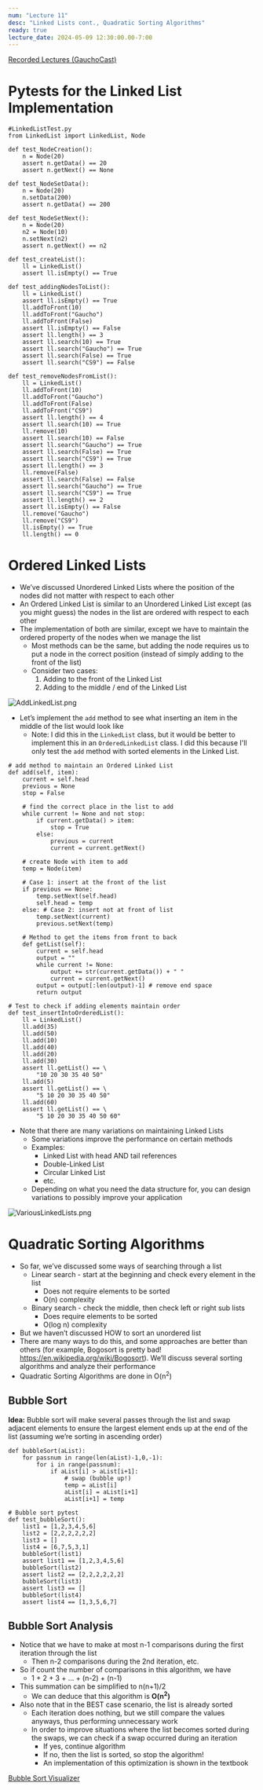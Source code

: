 ```yaml
---
num: "Lecture 11"
desc: "Linked Lists cont., Quadratic Sorting Algorithms"
ready: true
lecture_date: 2024-05-09 12:30:00.00-7:00
---
```


[Recorded Lectures (GauchoCast)](https://gauchocast.hosted.panopto.com/Panopto/Pages/Sessions/List.aspx?folderID=0a1305b2-d90d-4a41-885a-b14c01652083) 




# Pytests for the Linked List Implementation

```
#LinkedListTest.py
from LinkedList import LinkedList, Node

def test_NodeCreation():
	n = Node(20)
	assert n.getData() == 20
	assert n.getNext() == None

def test_NodeSetData():
	n = Node(20)
	n.setData(200)
	assert n.getData() == 200

def test_NodeSetNext():
	n = Node(20)
	n2 = Node(10)
	n.setNext(n2)
	assert n.getNext() == n2

def test_createList():
	ll = LinkedList()
	assert ll.isEmpty() == True

def test_addingNodesToList():
	ll = LinkedList()
	assert ll.isEmpty() == True
	ll.addToFront(10)
	ll.addToFront("Gaucho")
	ll.addToFront(False)
	assert ll.isEmpty() == False
	assert ll.length() == 3
	assert ll.search(10) == True
	assert ll.search("Gaucho") == True
	assert ll.search(False) == True
	assert ll.search("CS9") == False

def test_removeNodesFromList():
	ll = LinkedList()
	ll.addToFront(10)
	ll.addToFront("Gaucho")
	ll.addToFront(False)
	ll.addToFront("CS9")
	assert ll.length() == 4
	assert ll.search(10) == True
	ll.remove(10)
	assert ll.search(10) == False
	assert ll.search("Gaucho") == True
	assert ll.search(False) == True
	assert ll.search("CS9") == True
	assert ll.length() == 3
	ll.remove(False)
	assert ll.search(False) == False
	assert ll.search("Gaucho") == True
	assert ll.search("CS9") == True
	assert ll.length() == 2
	assert ll.isEmpty() == False
	ll.remove("Gaucho")
	ll.remove("CS9")
	ll.isEmpty() == True
	ll.length() == 0
```

# Ordered Linked Lists
* We’ve discussed Unordered Linked Lists where the position of the nodes did not matter with respect to each other
* An Ordered Linked List is similar to an Unordered Linked List except (as you might guess) the nodes in the list are ordered with respect to each other
* The implementation of both are similar, except we have to maintain the ordered property of the nodes when we manage the list
	* Most methods can be the same, but adding the node requires us to put a node in the correct position (instead of simply adding to the front of the list)
	* Consider two cases:
		1. Adding to the front of the Linked List
		2. Adding to the middle / end of the Linked List

![AddLinkedList.png](AddLinkedList.png)

* Let’s implement the `add` method to see what inserting an item in the middle of the list would look like
	* Note: I did this in the `LinkedList` class, but it would be better to implement this in an `OrderedLinkedList` class. I did this because I'll only test the `add` method with sorted elements in the Linked List.

```
# add method to maintain an Ordered Linked List
def add(self, item):
	current = self.head
	previous = None
	stop = False

	# find the correct place in the list to add
	while current != None and not stop:
		if current.getData() > item:
			stop = True
		else:
			previous = current
			current = current.getNext()

	# create Node with item to add
	temp = Node(item)

	# Case 1: insert at the front of the list
	if previous == None:
		temp.setNext(self.head)
		self.head = temp
	else: # Case 2: insert not at front of list
		temp.setNext(current)
		previous.setNext(temp)

	# Method to get the items from front to back
	def getList(self):
		current = self.head
		output = ""
		while current != None:
			output += str(current.getData()) + " "
			current = current.getNext()
		output = output[:len(output)-1] # remove end space
		return output
```
```
# Test to check if adding elements maintain order
def test_insertIntoOrderedList():
	ll = LinkedList()
	ll.add(35)
	ll.add(50)
	ll.add(10)
	ll.add(40)
	ll.add(20)
	ll.add(30)
	assert ll.getList() == \
		"10 20 30 35 40 50"
	ll.add(5)
	assert ll.getList() == \
		"5 10 20 30 35 40 50"
	ll.add(60)
	assert ll.getList() == \
		"5 10 20 30 35 40 50 60"
```

* Note that there are many variations on maintaining Linked Lists
	* Some variations improve the performance on certain methods
	* Examples:
		* Linked List with head AND tail references
		* Double-Linked List
		* Circular Linked List
		* etc.
	* Depending on what you need the data structure for, you can design variations to possibly improve your application

![VariousLinkedLists.png](VariousLinkedLists.png)

# Quadratic Sorting Algorithms

* So far, we’ve discussed some ways of searching through a list
	* Linear search - start at the beginning and check every element in the list
		* Does not require elements to be sorted
		* O(n) complexity
	* Binary search - check the middle, then check left or right sub lists
		* Does require elements to be sorted
		* O(log n) complexity
* But we haven’t discussed HOW to sort an unordered list
* There are many ways to do this, and some approaches are better than others (for example, Bogosort is pretty bad! <https://en.wikipedia.org/wiki/Bogosort>). We’ll discuss several sorting algorithms and analyze their performance
* Quadratic Sorting Algorithms are done in O(n<sup>2</sup>)

## Bubble Sort
<b>Idea:</b> Bubble sort will make several passes through the list and swap adjacent elements to ensure the largest element ends up at the end of the list (assuming we’re sorting in ascending order)

```
def bubbleSort(aList):
	for passnum in range(len(aList)-1,0,-1):
		for i in range(passnum):
			if aList[i] > aList[i+1]:
				# swap (bubble up!)
				temp = aList[i]
				aList[i] = aList[i+1]
				aList[i+1] = temp
```
```
# Bubble sort pytest
def test_bubbleSort():
	list1 = [1,2,3,4,5,6]
	list2 = [2,2,2,2,2,2]
	list3 = []
	list4 = [6,7,5,3,1]
	bubbleSort(list1)
	assert list1 == [1,2,3,4,5,6]
	bubbleSort(list2)
	assert list2 == [2,2,2,2,2,2]
	bubbleSort(list3)
	assert list3 == []
	bubbleSort(list4)
	assert list4 == [1,3,5,6,7]
```

## Bubble Sort Analysis

* Notice that we have to make at most n-1 comparisons during the first iteration through the list
	* Then n-2 comparisons during the 2nd iteration, etc.
* So if count the number of comparisons in this algorithm, we have
	* 1 + 2 + 3 + ... + (n-2) + (n-1)
* This summation can be simplified to n(n+1)/2
	* We can deduce that this algorithm is **O(n<sup>2</sup>)**
* Also note that in the BEST case scenario, the list is already sorted
	* Each iteration does nothing, but we still compare the values anyways, thus performing unnecessary work
	* In order to improve situations where the list becomes sorted during the swaps, we can check if a swap occurred during an iteration
		* If yes, continue algorithm
		* If no, then the list is sorted, so stop the algorithm!
		* An implementation of this optimization is shown in the textbook

[Bubble Sort Visualizer](https://www.hackerearth.com/practice/algorithms/sorting/bubble-sort/visualize/)